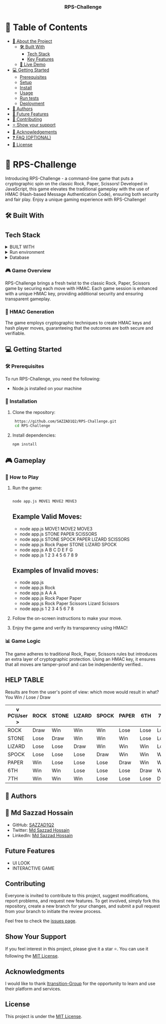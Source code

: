 <a name="readme-top"></a>

<div align="center">
   <h3><b>RPS-Challenge</b></h3>
</div>

<!-- TABLE OF CONTENTS -->

# 📗 Table of Contents

- [📖 About the Project](#about-project)
  - [🛠 Built With](#built-with)
    - [Tech Stack](#tech-stack)
    - [Key Features](#key-features)
  - [🚀 Live Demo](#live-demo)
- [💻 Getting Started](#getting-started)
  - [Prerequisites](#prerequisites)
  - [Setup](#setup)
  - [Install](#install)
  - [Usage](#usage)
  - [Run tests](#run-tests)
  - [Deployment](#deployment)
- [👥 Authors](#authors)
- [🔭 Future Features](#future-features)
- [🤝 Contributing](#contributing)
- [⭐️ Show your support](#support)
- [🙏 Acknowledgements](#acknowledgements)
- [❓ FAQ (OPTIONAL)](#faq)
- [📝 License](#license)

<!-- PROJECT DESCRIPTION -->

# 📖 RPS-Challenge <a name="about-project"></a>

Introducing RPS-Challenge - a command-line game that puts a cryptographic spin on the classic Rock, Paper, Scissors! Developed in JavaScript, this game elevates the traditional gameplay with the use of HMAC (Hash-based Message Authentication Code), ensuring both security and fair play. Enjoy a unique gaming experience with RPS-Challenge!

## 🛠 Built With <a name="built-with"></a>

## Tech Stack <a name="tech-stack"></a>

<details>
  <summary>BUILT WITH</summary>
  <ul>
    <li><a href=#>console app</a></li>
    <li>Node.js</li>
    <li>JavaScript.js</li>
  </ul>
</details>
<details>
  <summary>Run environment</summary>
  <ul>
    <li><a href=#>console app</a></li>
     <li>Node.js</li>
  </ul>
</details>

<details>
<summary>Database</summary>
  <ul>
 <li>no Database</li>
  </ul>
</details>

### 🎮 Game Overview <a name="game-overview"></a>

RPS-Challenge brings a fresh twist to the classic Rock, Paper, Scissors game by securing each move with HMAC. Each game session is enhanced with a unique HMAC key, providing additional security and ensuring transparent gameplay.

### 🔑 HMAC Generation <a name="hmac-generation"></a>

The game employs cryptographic techniques to create HMAC keys and hash player moves, guaranteeing that the outcomes are both secure and verifiable.

<!-- GETTING STARTED -->

## 💻 Getting Started <a name="getting-started"></a>

### 🛠 Prerequisites <a name="prerequisites"></a>

To run RPS-Challenge, you need the following:

- Node.js installed on your machine

### 🚀 Installation <a name="installation"></a>

1. Clone the repository:

   ```bash
    https://github.com/SAZZAD1Q2/RPS-Challenge.git
    cd RPS-Challenge
   ```

2. Install dependencies:

   ```bash
   npm install
   ```

<!-- GAMEPLAY -->

## 🎮 Gameplay <a name="gameplay"></a>

### 🔄 How to Play <a name="how-to-play"></a>

1. Run the game:

   ```bash

   node app.js MOVE1 MOVE2 MOVE3

   ```

   ## Example Valid Moves:

   - node app.js MOVE1 MOVE2 MOVE3
   - node app.js STONE PAPER SCISSORS
   - node app.js STONE SPOCK PAPER LIZARD SCISSORS
   - node app.js Rock Paper STONE LIZARD SPOCK
   - node app.js A B C D E F G
   - node app.js 1 2 3 4 5 6 7 8 9

   ## Examples of Invalid moves:

   - node app.js
   - node app.js Rock
   - node app.js A A A
   - node app.js Rock Paper Paper
   - node app.js Rock Paper Scissors Lizard Scissors
   - node app.js 1 2 3 4 5 6 7 8

2. Follow the on-screen instructions to make your move.

3. Enjoy the game and verify its transparency using HMAC!

### 📊 Game Logic <a name="game-logic"></a>

The game adheres to traditional Rock, Paper, Scissors rules but introduces an extra layer of cryptographic protection. Using an HMAC key, it ensures that all moves are tamper-proof and can be independently verified..

## HELP TABLE

Results are from the user's point of view:
which move would result in what? You Win / Lose / Draw

| v PC\User > | ROCK | STONE | LIZARD | SPOCK | PAPER | 6TH  | 7TH  |
| ----------- | ---- | ----- | ------ | ----- | ----- | ---- | ---- |
| ROCK        | Draw | Win   | Win    | Win   | Lose  | Lose | Lose |
| STONE       | Lose | Draw  | Win    | Win   | Win   | Lose | Lose |
| LIZARD      | Lose | Lose  | Draw   | Win   | Win   | Win  | Lose |
| SPOCK       | Lose | Lose  | Lose   | Draw  | Win   | Win  | Win  |
| PAPER       | Win  | Lose  | Lose   | Lose  | Draw  | Win  | Win  |
| 6TH         | Win  | Win   | Lose   | Lose  | Lose  | Draw | Win  |
| 7TH         | Win  | Win   | Win    | Lose  | Lose  | Lose | Draw |

<!-- AUTHOR -->

## 👥 Authors <a name="authors"></a>

## 👤 Md Sazzad Hossain

- GitHub: [SAZZAD1Q2](https://github.com/SAZZAD1Q2)
- Twitter: [Md Sazzad Hossain](https://twitter.com/sazzad2ysh)
- LinkedIn: [Md Sazzad Hossain](https://www.linkedin.com/in/sazzad3y/)

## Future Features

- UI LOOK
- INTERACTIVE GAME

## Contributing

Everyone is invited to contribute to this project, suggest modifications, report problems, and request new features. To get involved, simply fork this repository, create a new branch for your changes, and submit a pull request from your branch to initiate the review process.

Feel free to check the [issues page](../../issues/).

## Show Your Support

If you feel interest in this project, please give it a star ⭐️. You can use it following the [MIT License](./LICENSE).

## Acknowledgments

I would like to thank [Itransition-Group](https://www.itransition.com/) for the opportunity to learn and use their platform and services.

## License

This project is under the [MIT License](./LICENSE).
